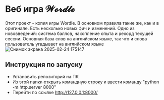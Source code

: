 # Веб игра 𝓦𝓸𝓻𝓭𝓵𝓮
Этот проект - копия игры Wordle. В основном правила такие же, как и в оригинале. Есть несколько новых фич и изменений. Одно из нововведений: система баллов, накопление опыта и рекорд текущей сессии. Основная база слов на английском языке, так что и слова пользователь угадывает на английском языке
![Снимок экрана 2025-02-24 175147](https://github.com/user-attachments/assets/f72090dc-fb7b-431c-93d3-9a9d937f8bfe)
## Инструкция по запуску
- Установить репозиторий на ПК
- Из этой папки открыть командную строку и ввести команду "python -m http.server 8000"
- Перейти по ссылке http://127.0.0.1:8000/
